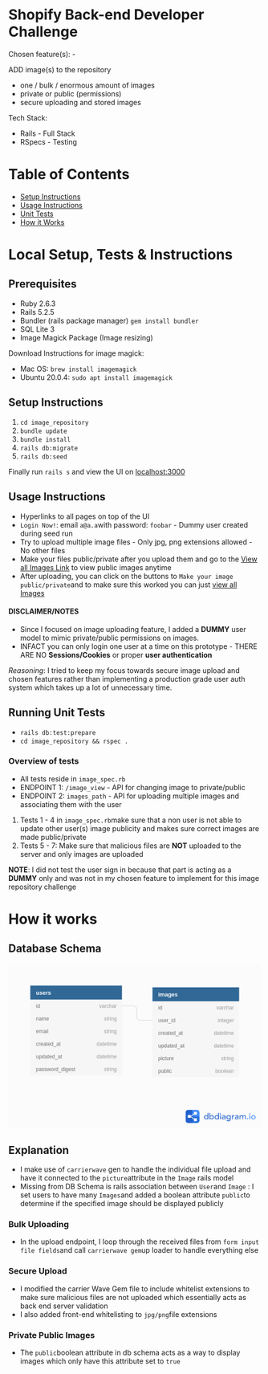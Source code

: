 
# Shopify Back-end Developer Challenge

  

Chosen feature(s): -

ADD image(s) to the repository
- one / bulk / enormous amount of images
- private or public (permissions)
- secure uploading and stored images

Tech Stack:
- Rails - Full Stack
- RSpecs - Testing

# Table of Contents

 - [Setup Instructions](#setup-instructions)
 - [Usage Instructions](#usage-instructions)
 - [Unit Tests](#running-unit-tests)
 - [How it Works](#how-it-works)

# Local Setup, Tests & Instructions

## Prerequisites

- Ruby 2.6.3
- Rails 5.2.5
- Bundler (rails package manager) `gem install bundler`
- SQL Lite 3
- Image Magick Package (Image resizing)

Download Instructions for image magick:

- Mac OS: `brew install imagemagick`
- Ubuntu 20.0.4: `sudo apt install imagemagick`

## Setup Instructions

1.  `cd image_repository`
2.  `bundle update`
3.  `bundle install`
4.  `rails db:migrate`
5.  `rails db:seed`

Finally run `rails s` and view the UI on [localhost:3000](http://localhost:3000/)

## Usage Instructions

- Hyperlinks to all pages on top of the UI
-  `Login Now!`: email `a@a.a`with password: `foobar` - Dummy user created during seed run
- Try to upload multiple image files - Only jpg, png extensions allowed - No other files
- Make your files public/private after you upload them and go to the [View all Images Link](http://localhost:3000/) to view public images anytime
- After uploading, you can click on the buttons to `Make your image public/private`and to make sure this worked you can just [view all Images](http://localhost:3000/)

#### DISCLAIMER/NOTES

- Since I focused on image uploading feature, I added a **DUMMY** user model to mimic private/public permissions on images.
- INFACT you can only login one user at a time on this prototype - THERE ARE NO **Sessions/Cookies** or proper **user authentication**

*Reasoning*: I tried to keep my focus towards secure image upload and chosen features rather than implementing a production grade user auth system which takes up a lot of unnecessary time.

## Running Unit Tests

-  `rails db:test:prepare`
-  `cd image_repository && rspec .`

### Overview of tests

- All tests reside in `image_spec.rb`
- ENDPOINT 1: `/image_view` - API for changing image to private/public
- ENDPOINT 2: `images_path` - API for uploading multiple images and associating them with the user

1. Tests 1 - 4 in `image_spec.rb`make sure that a non user is not able to update other user(s) image publicity and makes sure correct images are made public/private
2. Tests 5 - 7: Make sure that malicious files are **NOT** uploaded to the server and only images are uploaded

**NOTE**: I did not test the user sign in because that part is acting as a **DUMMY** only and was not in my chosen feature to implement for this image repository challenge

# How it works

## Database Schema

![Alt text](db_schema.png  "Database Schema")

## Explanation  

- I make use of `carrierwave` gen to handle the individual file upload and have it connected to the `picture`attribute in the `Image` rails model
- Missing from DB Schema is rails association between `User`and `Image` : I set users to have many `Images`and added a boolean attribute `public`to determine if the specified image should be displayed publicly

### Bulk Uploading

- In the upload endpoint, I loop through the received files from `form input file fields`and call `carrierwave gem`up loader to handle everything else

### Secure Upload

- I modified the carrier Wave Gem file to include whitelist extensions to make sure malicious files are not uploaded which essentially acts as back end server validation
- I also added front-end whitelisting to `jpg/png`file extensions

### Private Public Images

- The `public`boolean attribute in db schema acts as a way to display images which only have this attribute set to `true`